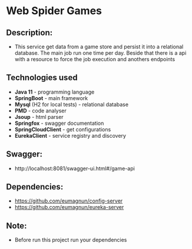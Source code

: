# Web Spider Games

## Description:
 - This service get data from a game store and persist it into a relational database. The main job run one time per day. Beside that there is a api with a resource to force the job execution and anothers endpoints
 
## Technologies used
 - **Java 11** - programming language
 - **SpringBoot** - main framework
 - **Mysql** (H2 for local tests) - relational database
 - **PMD** - code analyser
 - **Jsoup** - html parser
 - **Springfox** - swagger documentation
 - **SpringCloudClient** - get configurations
 - **EurekaClient** - service registry and discovery 

## Swagger:
 - http://localhost:8081/swagger-ui.html#/game-api

## Dependencies:
 - https://github.com/eumagnun/config-server
 - https://github.com/eumagnun/eureka-server

## Note:
 - Before run this project run your dependencies
